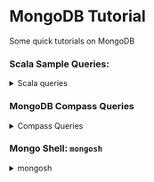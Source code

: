# MongoDB Tutorial
Some quick tutorials on MongoDB




### Scala Sample Queries:

<details> 
<summary>
Scala queries
</summary>

  Find all published buildings.
  ```
  val collection = mdb.getCollection(SCHEMA.cSpaces)
  val query = BsonDocument(SCHEMA.fIsPublished -> "true")
  val buildings = collection.find(query)
  val awaited = Await.result(buildings.toFuture(), Duration.Inf)
  val res = awaited.toList
  ```
  
  Get all near-by buildings, using bounding-box.
  ```
  val bbox = GeoPoint.getGeoBoundingBox(lat, lng, range)
  val collection = mdb.getCollection(SCHEMA.cSpaces)
  val buildingLookUp = collection.find(and(geoWithinBox(SCHEMA.fGeometry, bbox(0).dlat, bbox(0).dlon, bbox(1).dlat,
      bbox(1).dlon),
      or(equal(SCHEMA.fIsPublished, "true"),
      and(equal(SCHEMA.fIsPublished, "false"), equal(SCHEMA.fOwnerId, owner_id)))))
  val awaited = Await.result(buildingLookUp.toFuture(), Duration.Inf)
  val res = awaited.toList
  ```
  
  Get fingerprints between two timestamps and sort them.
  ```
  val collection = mdb.getCollection(SCHEMA.cFingerprintsWifi)
  val fingerprints = collection.find(and(
    and(gt(SCHEMA.fTimestamp, "0"), lt(SCHEMA.fTimestamp, "999999999999999")),
    and(equal(SCHEMA.fBuid, buid)), equal(SCHEMA.fFloor, floor))
  ).sort(orderBy(ascending(SCHEMA.fTimestamp)))
  val awaited = Await.result(fingerprints.toFuture(), Duration.Inf)
  val res = awaited.toList
  ```
  
  Get heatmaps based on buid and floor, but only project locatio, sum and count.
  ```
  val collection = mdb.getCollection(SCHEMA.cHeatmapWifi1)
  val query = BsonDocument(SCHEMA.fBuid -> buid, SCHEMA.fFloor -> floor)
  val radioPoints = collection.aggregate(Seq(
    Aggregates.filter(query),
    project(
      Document(SCHEMA.fLocation -> "$location", "sum" -> "$sum", "count" -> "$count")
    )))
  val awaited = Await.result(radioPoints.toFuture(), Duration.Inf)
  val res = awaited.toList
  ```
  
  Delete all edges of a floor.
  ```
  var collection = mdb.getCollection(SCHEMA.cEdges)
  val queryBuidA = BsonDocument(SCHEMA.fBuidA -> buid, SCHEMA.fFloorA -> floor_number)
  var deleted = collection.deleteMany(queryBuidA)
  ```

</details>



### MongoDB Compass Queries

<details> 
<summary>
Compass Queries
</summary>
  
[MongoDB Compass](https://www.mongodb.com/products/compass) is the primary interface of mongoDB where users can interact with their data. 
  
#### Filters
<details> 
<summary>
Documents: filters
</summary>
  
![documents](https://user-images.githubusercontent.com/36662690/128304201-f98b595d-7e95-4f27-ad92-20f9c41ee8e9.PNG)

Provide the filters on the first section in order to use them. Make sure you are in the correct collection.

##### Sort a collection based on insertion time:
```bash
filter: 
{ _id: -1}
```

##### Regex: [link](https://docs.mongodb.com/manual/reference/operator/query/regex/)
```bash
{ 'name': /George/ }
```

##### Find objects within a bounding box:
```bash
{geometry: { $geoWithin: { $box:  [ [ 33.0, 33.0 ], [ 35.0, 35.0 ] ] } }}
```

##### Find fingerprints within a time-span:
```
{ timestamp : { $gt :  "0000000000000", $lt : "1532759230143"}}
```

##### Find objects within a bounding box on a time-span:
```
{geometry: { $geoWithin: { $box:  [ [ 33.0, 33.0 ], [ 35.0, 35.0 ] ] } }, timestamp : { $gt :  "0000000000000", $lt : "1617117985695"}, buid: "building_8d9753f0-9dae-4772-81a6-942940ade718_1616948897991"}
```

##### Find objects where floor are not -1, 0, 1, 2.
(Used in fingerprints collection)
```
{$and:[ {buid: "username_1373876832005"}, {floor: {$ne: "1"}}, {floor: {$ne: "2"}}, {floor: {$ne: "0"}},{floor: {$ne: "-1"}} ]}
```

</details>

#### Validation
<details> 
<summary>
Documents: Validation
</summary>

##### Prevent object addition to `fingerprints` collection
The object must have geometry with valid coordinates:
- ranges: -90 to 90, and -180 to 180

```
{
  $jsonSchema: {
    required: [
      'geometry',
      'geometry.type',
      'geometry.coordinates'
    ],
    properties: {
      'geometry.type': {
        bsonType: 'string',
        'enum': [
          'Point',
          'Polygon'
        ]
      },
      'geometry.coordinates.0': {
        bsonType: 'double',
        minimum: -90,
        maximum: 90
      },
      'geometry.coordinates.1': {
        bsonType: 'double',
        minimum: -180,
        maximum: 180
      }
    }
  }
}
```
  
</details>
  
  
</details>


### Mongo Shell: `mongosh`

<details> 
<summary>
mongosh
</summary>

To open `mongosh` you can use:
- the [admin/mongosh.sh](admin/mongosh.sh) wrapper
- the terminal: `mongo --host HOST --port 27018 --username admin --password PASS`

- Mongo Compass:

![mongosh](https://user-images.githubusercontent.com/36662690/128305911-4a5fce2f-1307-4a25-bd23-2e820f90fb8b.PNG)


Mongo shell is an interactive JavaScript shell interface to MongoDB. Replaced by mongoDB compass. 
Upon download of mongodb compass mongosh is also download. Can be accessed from mongodb compass, bottom of the GUI.
  
  
#### Switch to a database:
```
use anyplace
```

#### Delete local anyplace accounts:
```bash
db.users.deleteMany({external: "anyplace"})
```

### Delete a cache collection:
```
db.heatmapWifiTimestamp1.deleteMany()
```

### Delete a database that only admin as access to:
**NOTE:** proceed with caution
```
use admin;
# not required with mongodb.sh
db.grantRolesToUser("admin", ["root"]);

use databaseToDelete;
db.dropDatabase();
```

</details>

